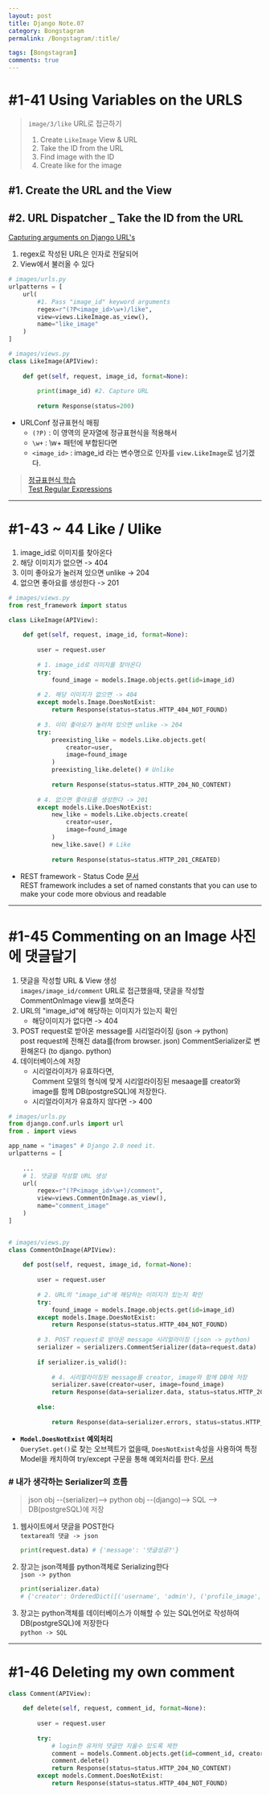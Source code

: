 ```yaml
---
layout: post
title: Django Note.07
category: Bongstagram
permalink: /Bongstagram/:title/

tags: [Bongstagram]
comments: true
---
```


# #1-41 Using Variables on the URLS

>`image/3/like` URL로 접근하기
>1. Create `LikeImage` View & URL
>2. Take the ID from the URL
>3. Find image with the ID
>4. Create like for the image

## #1. Create the URL and the View

## #2. URL Dispatcher _ Take the ID from the URL
[Capturing arguments on Django URL's](https://docs.djangoproject.com/en/1.11/topics/http/urls/#named-groups)  
1. regex로 작성된 URL은 인자로 전달되어
2. View에서 불러올 수 있다

```python
# images/urls.py
urlpatterns = [
    url(
        #1. Pass "image_id" keyword arguments
        regex=r"(?P<image_id>\w+)/like", 
        view=views.LikeImage.as_view(),
        name="like_image"
    )
]

# images/views.py
class LikeImage(APIView):
    
    def get(self, request, image_id, format=None):
        
        print(image_id) #2. Capture URL
        
        return Response(status=200)
```
* URLConf 정규표현식 매핑
    * `(?P)` : 이 영역의 문자열에 정규표현식을 적용해서
    * `\w+` : \w+ 패턴에 부합된다면
    * `<image_id>` : image_id 라는 변수명으로 인자를 `view.LikeImage`로 넘기겠다.

>[정규표현식 학습](https://regexone.com/)  
>[Test Regular Expressions](https?P<username>\w+://regex101.com/)

---

# #1-43 ~ 44 Like / Ulike

1. image_id로 이미지를 찾아온다
2. 해당 이미지가 없으면 -> 404
3. 이미 좋아요가 눌러져 있으면 unlike -> 204 
4. 없으면 좋아요를 생성한다 -> 201

```python
# images/views.py
from rest_framework import status

class LikeImage(APIView):
    
    def get(self, request, image_id, format=None):
        
        user = request.user
        
        # 1. image_id로 이미지를 찾아온다
        try:
            found_image = models.Image.objects.get(id=image_id)
            
        # 2. 해당 이미지가 없으면 -> 404
        except models.Image.DoesNotExist:
            return Response(status=status.HTTP_404_NOT_FOUND)
        
        # 3. 이미 좋아요가 눌러져 있으면 unlike -> 204 
        try: 
            preexisting_like = models.Like.objects.get(
                creator=user,
                image=found_image
            )
            preexisting_like.delete() # Unlike
            
            return Response(status=status.HTTP_204_NO_CONTENT)
            
        # 4. 없으면 좋아요를 생성한다 -> 201
        except models.Like.DoesNotExist:
            new_like = models.Like.objects.create(
                creator=user,
                image=found_image
            )
            new_like.save() # Like
            
            return Response(status=status.HTTP_201_CREATED)
```

* REST framework - Status Code [문서](http://www.django-rest-framework.org/api-guide/status-codes/)  
REST framework includes a set of named constants that you can use to make your code more obvious and readable

---

# #1-45 Commenting on an Image 사진에 댓글달기

1. 댓글을 작성할 URL & View 생성  
`images/image_id/comment` URL로 접근했을때, 댓글을 작성할 CommentOnImage view를 보여준다
2. URL의 "image_id"에 해당하는 이미지가 있는지 확인  
    * 해당이미지가 없다면 -> 404
3. POST request로 받아온 message를 시리얼라이징 (json -> python)  
post request에 전해진 data를(from browser. json)
CommentSerializer로 변환해온다 (to django. python)
4. 데이터베이스에 저장
    * 시리얼라이저가 유효하다면,  
    Comment 모델의 형식에 맞게 시리얼라이징된 mesaage를 creator와 image를 함께 DB(postgreSQL)에 저장한다.
    * 시리얼라이저가 유효하지 않다면 -> 400

```python
# images/urls.py
from django.conf.urls import url
from . import views

app_name = "images" # Django 2.0 need it.
urlpatterns = [
    
    ...
    # 1. 댓글을 작성할 URL 생성
    url(
        regex=r"(?P<image_id>\w+)/comment",
        view=views.CommentOnImage.as_view(),
        name="comment_image"
    )
]


# images/views.py
class CommentOnImage(APIView):
    
    def post(self, request, image_id, format=None):
        
        user = request.user
        
        # 2. URL의 "image_id"에 해당하는 이미지가 있는지 확인
        try:
            found_image = models.Image.objects.get(id=image_id)
        except models.Image.DoesNotExist:
            return Response(status=status.HTTP_404_NOT_FOUND)
        
        # 3. POST request로 받아온 message 시리얼라이징 (json -> python)
        serializer = serializers.CommentSerializer(data=request.data)
        
        if serializer.is_valid():
            
            # 4. 시리얼라이징된 message를 creator, image와 함께 DB에 저장 
            serializer.save(creator=user, image=found_image)
            return Response(data=serializer.data, status=status.HTTP_201_CREATED)
            
        else:
            
            return Response(data=serializer.errors, status=status.HTTP_404_NOT_FOUND)
```

* **`Model.DoesNotExist` 예외처리**   
`QuerySet.get()`로 찾는 오브젝트가 없을때, `DoesNotExist`속성을 사용하여 특정 Model을 캐치하여 try/except 구문을 통해 예외처리를 한다. [문서](https://docs.djangoproject.com/en/2.0/ref/models/instances/#django.db.models.Model.DoesNotExist)

### # 내가 생각하는 Serializer의 흐름  
> json obj --(serializer)--> python obj --(django)--> SQL --> DB(postgreSQL)에 저장
1. 웹사이트에서 댓글을 POST한다  
`textarea의 댓글 -> json`  
    ```python
    print(request.data) # {'message': '댓글성공?'}
    ```
2. 장고는 json객체를 python객체로 Serializing한다  
`json -> python` 
    ```python
    print(serializer.data) 
    # {'creator': OrderedDict([('username', 'admin'), ('profile_image', None)]), 'id': 10, 'message': '댓글성공?'}
    ```
3. 장고는 python객체를 데이터베이스가 이해할 수 있는 SQL언어로 작성하여 DB(postgreSQL)에 저장한다  
`python -> SQL`

---
# #1-46 Deleting my own comment

```python 
class Comment(APIView):
    
    def delete(self, request, comment_id, format=None):
        
        user = request.user
        
        try:
            # login한 유저의 댓글만 지울수 있도록 제한
            comment = models.Comment.objects.get(id=comment_id, creator=user)
            comment.delete()
            return Response(status=status.HTTP_204_NO_CONTENT)
        except models.Comment.DoesNotExist:
            return Response(status=status.HTTP_404_NOT_FOUND)
```